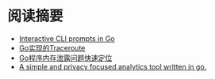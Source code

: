 # 阅读摘要

* [Interactive CLI prompts in Go](https://dev.to/tidalmigrations/interactive-cli-prompts-in-go-3bj9)
* [Go实现的Traceroute](https://github.com/zartbot/ztrace)
* [Go程序内存泄露问题快速定位](https://www.hitzhangjie.pro/blog/2021-04-14-go程序内存泄露问题快速定位/)
* [A simple and privacy focused analytics tool written in go.](https://github.com/KetanIP/analytics)
